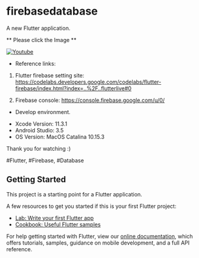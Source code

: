 # firebasedatabase

A new Flutter application.

** Please click the Image **

[![Youtube](https://img.youtube.com/vi/ZMYuZSHrraQ/0.jpg)](https://youtu.be/ZMYuZSHrraQ)

* Reference links:

1. Flutter firebase setting site: https://codelabs.developers.google.com/codelabs/flutter-firebase/index.html?index=..%2F..flutterlive#0

2. Firebase console:
https://console.firebase.google.com/u/0/

* Develop environment.

- Xcode Version: 11.3.1
- Android Studio: 3.5
- OS Version: MacOS Catalina 10.15.3

Thank you for watching :)

#Flutter, #Firebase, #Database

## Getting Started

This project is a starting point for a Flutter application.

A few resources to get you started if this is your first Flutter project:

- [Lab: Write your first Flutter app](https://flutter.dev/docs/get-started/codelab)
- [Cookbook: Useful Flutter samples](https://flutter.dev/docs/cookbook)

For help getting started with Flutter, view our
[online documentation](https://flutter.dev/docs), which offers tutorials,
samples, guidance on mobile development, and a full API reference.

